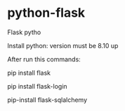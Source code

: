 # python-flask
Flask pytho

Install python: version must be 8.10 up

After run this commands:

pip install flask

pip install flask-login

pip-install flask-sqlalchemy
